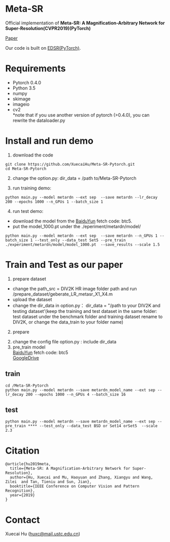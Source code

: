 # Meta-SR
Official implementation of **Meta-SR: A Magnification-Arbitrary Network for Super-Resolution(CVPR2019)(PyTorch)**
  
[Paper](https://arxiv.org/pdf/1903.00875.pdf)

Our code is built on [EDSR(PyTorch)](https://github.com/thstkdgus35/EDSR-PyTorch).
# Requirements

* Pytorch 0.4.0
* Python 3.5
* numpy
* skimage
* imageio
* cv2  
*note that if you use another version of pytorch (>0.4.0), you can rewrite the dataloader.py

# Install and run demo
1. download the code
```
git clone https://github.com/XuecaiHu/Meta-SR-Pytorch.git
cd Meta-SR-Pytorch
```

2. change the option.py: dir_data = /path to/Meta-SR-Pytorch

3. run training demo:
```
python main.py --model metardn --ext sep  --save metardn --lr_decay 200 --epochs 1000 --n_GPUs 1 --batch_size 1
```

4. run test demo:
* download the model from the [BaiduYun](https://pan.baidu.com/s/14L4Aut-F4JoSRfkJh6vr4Q) fetch code: btc5. 
* put the model_1000.pt under the ./eperiment/metardn/model/

```
python main.py --model metardn --ext sep  --save metardn --n_GPUs 1 --batch_size 1 --test_only --data_test Set5 --pre_train  ./experiment/metardn/model/model_1000.pt  --save_results --scale 1.5
```

# Train and Test as our paper

1.  prepare  dataset
   *  change the path_src = DIV2K HR image folder path and run /prepare_dataset/geberate_LR_metasr_X1_X4.m 
   *  upload the dataset 
   * change the  dir_data in option.py： dir_data = "/path to your DIV2K and testing dataset'(keep the training and test dataset in the same folder: test dataset under the benchmark folder and training dataset rename to DIV2K, or change the data_train to your folder name)  
  2) prepare
2. change the config file option.py : include dir_data
3. pre_train model   
  [BaiduYun](https://pan.baidu.com/s/14L4Aut-F4JoSRfkJh6vr4Q) fetch code: btc5  
  [GoogleDrive](https://drive.google.com/open?id=1tGjz_pzgvo1T2N4f_ZjuqmxQHdpeDiSB)
## train 
```
cd /Meta-SR-Pytorch 
python main.py --model metardn --save metardn_model_name --ext sep --lr_decay 200 --epochs 1000 --n_GPUs 4 --batch_size 16 
```
## test 
```
python main.py --model metardn --save metardn_model_name --ext sep --pre_train **** --test_only --data_test BSD or Set14 orSet5  --scale 2.3
```
# Citation
```
@article{hu2019meta,
  title={Meta-SR: A Magnification-Arbitrary Network for Super-Resolution},
  author={Hu, Xuecai and Mu, Haoyuan and Zhang, Xiangyu and Wang, Zilei  and Tan, Tieniu and Sun, Jian},
  booktitle={IEEE Conference on Computer Vision and Pattern Recognition},
  year={2019}
}
```
# Contact
Xuecai Hu (huxc@mail.ustc.edu.cn)
